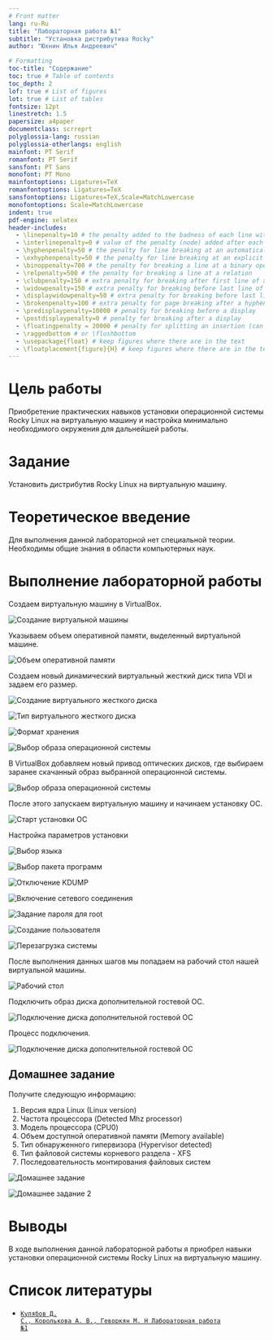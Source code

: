 ```yaml
---
# Front matter
lang: ru-Ru
title: "Лабораторная работа №1"
subtitle: "Установка дистрибутива Rocky"
author: "Юхнин Илья Андреевич"

# Formatting
toc-title: "Содержание"
toc: true # Table of contents
toc_depth: 2
lof: true # List of figures
lot: true # List of tables
fontsize: 12pt
linestretch: 1.5
papersize: a4paper
documentclass: scrreprt
polyglossia-lang: russian
polyglossia-otherlangs: english
mainfont: PT Serif
romanfont: PT Serif
sansfont: PT Sans
monofont: PT Mono
mainfontoptions: Ligatures=TeX
romanfontoptions: Ligatures=TeX
sansfontoptions: Ligatures=TeX,Scale=MatchLowercase
monofontoptions: Scale=MatchLowercase
indent: true
pdf-engine: xelatex
header-includes:
  - \linepenalty=10 # the penalty added to the badness of each line within a paragraph (no associated penalty node) Increasing the value makes tex try to have fewer lines in the paragraph.
  - \interlinepenalty=0 # value of the penalty (node) added after each line of a paragraph.
  - \hyphenpenalty=50 # the penalty for line breaking at an automatically inserted hyphen
  - \exhyphenpenalty=50 # the penalty for line breaking at an explicit hyphen
  - \binoppenalty=700 # the penalty for breaking a line at a binary operator
  - \relpenalty=500 # the penalty for breaking a line at a relation
  - \clubpenalty=150 # extra penalty for breaking after first line of a paragraph
  - \widowpenalty=150 # extra penalty for breaking before last line of a paragraph
  - \displaywidowpenalty=50 # extra penalty for breaking before last line before a display math
  - \brokenpenalty=100 # extra penalty for page breaking after a hyphenated line
  - \predisplaypenalty=10000 # penalty for breaking before a display
  - \postdisplaypenalty=0 # penalty for breaking after a display
  - \floatingpenalty = 20000 # penalty for splitting an insertion (can only be split footnote in standard LaTeX)
  - \raggedbottom # or \flushbottom
  - \usepackage{float} # keep figures where there are in the text
  - \floatplacement{figure}{H} # keep figures where there are in the text
---
```


# Цель работы

Приобретение практических навыков установки операционной системы Rocky Linux на виртуальную машину и настройка минимально необходимого окружения для дальнейшей работы.

# Задание

Установить дистрибутив Rocky Linux на виртуальную машину.

# Теоретическое введение

Для выполнения данной лабораторной нет специальной теории. Необходимы общие знания в области компьютерных наук.

# Выполнение лабораторной работы

Создаем виртуальную машину в VirtualBox. 

![Создание виртуальной машины](img/1.PNG)

Указываем объем оперативной памяти, выделенный виртуальной машине.

![Объем оперативной памяти](img/2.PNG)

Создаем новый динамический виртуальный жесткий диск типа VDI и задаем его размер.

![Создание виртуального жесткого диска](img/3.PNG)

![Тип виртуального жесткого диска](img/4.PNG)

![Формат хранения](img/5.PNG)

![Выбор образа операционной системы](img/6.PNG)

В VirtualBox  добавляем новый привод оптических дисков, где выбираем заранее скачанный образ выбранной операционной системы.

![Выбор образа операционной системы](img/7.PNG)

После этого запускаем виртуальную машину и начинаем установку ОС.

![Старт установки ОС](img/1i.PNG)

Настройка параметров установки

![Выбор языка](img/2i.png)

![Выбор пакета программ](img/3i.png)

![Отключение KDUMP](img/4i.png)

![Включение сетевого соединения](img/5i.png)

![Задание пароля для root](img/8.PNG)

![Создание пользователя](img/9.PNG)

![Перезагрузка системы](img/6i.png)

После выполнения данных шагов мы попадаем на рабочий стол нашей виртуальной машины. 

![Рабочий стол](img/10.PNG)

Подключить образ диска дополнительной гостевой ОС.

![Подключение диска дополнительной гостевой ОС](img/11.PNG)

Процесс подключения.

![Подключение диска дополнительной гостевой ОС](img/12.PNG)

## Домашнее задание

Получите следующую информацию:
1. Версия ядра Linux (Linux version)
2. Частота процессора (Detected Mhz processor)
3. Модель процессора (CPU0)
4. Объем доступной оперативной памяти (Memory available)
5. Тип обнаруженного гипервизора (Hypervisor detected)
6. Тип файловой системы корневого раздела - XFS
7. Последовательность монтирования файловых систем

![Домашнее задание](img/13.PNG)

![Домашнее задание 2](img/14.PNG)

# Выводы

В ходе выполнения данной лабораторной работы я приобрел  навыки установки операционной системы Rocky Linux на виртуальную машину.

# Список литературы

- <code>[Кулябов Д. С., Королькова А. В., Геворкян М. Н Лабораторная работа №1](https://esystem.rudn.ru/mod/folder/view.php?id=892013)</code>